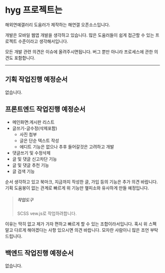 # hyg 프로젝트는

해외연예갤러리 도움러가 제작하는 해연갤 오픈소스입니다.

개발은 모바일 웹앱 개발을 생각하고 있습니다. 
많은 도움러들이 쉽게 접근할 수 있는 프로젝트 수준이라고 생각해서입니다. 

모든 개발 관련 의견은 이슈에 올려주시면됩니다.
버그 뿐만 아니라 프로세스에 관한 의견도 포함합니다.

____________________________

## 기획 작업진행 예정순서
없습니다. 

## 프론트엔드 작업진행 예정순서
  + 메인화면:게시판 리스트
  + 글쓰기-글수정(삭제포함)
    - 사진 첨부
    - 글은 단순 텍스트 작성
    - 에디트 기능은 없으나 추후 들어갈것은 고려하고 개발
  + 댓글쓰기 및 수정삭제
  + 글 및 댓글 신고차단 기능
  + 글 및 댓글 추천 기능
  + 글 검색 기능

순서 생각하고 있고 북마크, 지금까지 작성한 글, 가입 등의 기능은 추가 의견 바랍니다. 
기획 도움붕이 없는 관계로 빠르게 위 기능만 햎피소와 유사하게 만들 예정입니다.

> ##### 작업도구
> SCSS
> vew.js로 작업하려합니다.   

이유는 딱히 없고 제가 가자 편하고 빠르게 할 수 있는 조합이라서입니다.
혹시 위 스펙말고 다르게 해야겠다는 사항 있으시면 의견 바랍니다.
모자란 사람이니 많은 조언 부탁드립니다.


## 백엔드 작업진행 예정순서
없습니다.

